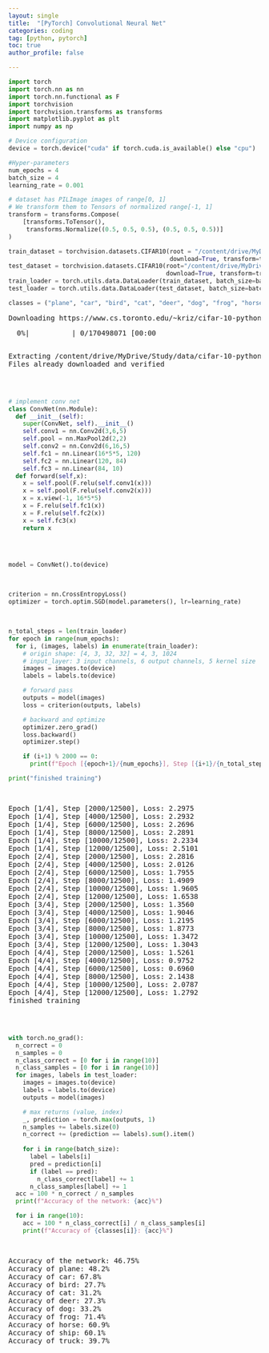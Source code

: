 ```yaml
---
layout: single
title:  "[PyTorch] Convolutional Neural Net"
categories: coding
tag: [python, pytorch]
toc: true
author_profile: false

---
```


<head>
  <style>
    table.dataframe {
      white-space: normal;
      width: 100%;
      height: 240px;
      display: block;
      overflow: auto;
      font-family: Arial, sans-serif;
      font-size: 0.9rem;
      line-height: 20px;
      text-align: center;
      border: 0px !important;
    }

    table.dataframe th {
      text-align: center;
      font-weight: bold;
      padding: 8px;
    }

    table.dataframe td {
      text-align: center;
      padding: 8px;
    }

    table.dataframe tr:hover {
      background: #b8d1f3; 
    }

    .output_prompt {
      overflow: auto;
      font-size: 0.9rem;
      line-height: 1.45;
      border-radius: 0.3rem;
      -webkit-overflow-scrolling: touch;
      padding: 0.8rem;
      margin-top: 0;
      margin-bottom: 15px;
      font: 1rem Consolas, "Liberation Mono", Menlo, Courier, monospace;
      color: $code-text-color;
      border: solid 1px $border-color;
      border-radius: 0.3rem;
      word-break: normal;
      white-space: pre;
    }

  .dataframe tbody tr th:only-of-type {
      vertical-align: middle;
  }

  .dataframe tbody tr th {
      vertical-align: top;
  }

  .dataframe thead th {
      text-align: center !important;
      padding: 8px;
  }

  .page__content p {
      margin: 0 0 0px !important;
  }

  .page__content p > strong {
    font-size: 0.8rem !important;
  }

  </style>
</head>



```python
import torch
import torch.nn as nn
import torch.nn.functional as F
import torchvision
import torchvision.transforms as transforms
import matplotlib.pyplot as plt
import numpy as np
```


```python
# Device configuration
device = torch.device("cuda" if torch.cuda.is_available() else "cpu")
```


```python
#Hyper-parameters
num_epochs = 4
batch_size = 4
learning_rate = 0.001
```


```python
# dataset has PILImage images of range[0, 1]
# We transform them to Tensors of normalized range[-1, 1]
transform = transforms.Compose(
    [transforms.ToTensor(),
     transforms.Normalize((0.5, 0.5, 0.5), (0.5, 0.5, 0.5))]
)

train_dataset = torchvision.datasets.CIFAR10(root = "/content/drive/MyDrive/Study/data", train=True,
                                             download=True, transform=transform)
test_dataset = torchvision.datasets.CIFAR10(root="/content/drive/MyDrive/Study/data", train=False,
                                            download=True, transform=transform)
train_loader = torch.utils.data.DataLoader(train_dataset, batch_size=batch_size, shuffle=True)
test_loader = torch.utils.data.DataLoader(test_dataset, batch_size=batch_size, shuffle=False)

classes = ("plane", "car", "bird", "cat", "deer", "dog", "frog", "horse", "ship", "truck")
```

<pre>
Downloading https://www.cs.toronto.edu/~kriz/cifar-10-python.tar.gz to /content/drive/MyDrive/Study/data/cifar-10-python.tar.gz
</pre>
<pre>
  0%|          | 0/170498071 [00:00<?, ?it/s]
</pre>
<pre>
Extracting /content/drive/MyDrive/Study/data/cifar-10-python.tar.gz to /content/drive/MyDrive/Study/data
Files already downloaded and verified
</pre>

```python
# implement conv net
class ConvNet(nn.Module):
  def __init__(self):
    super(ConvNet, self).__init__()
    self.conv1 = nn.Conv2d(3,6,5)
    self.pool = nn.MaxPool2d(2,2)
    self.conv2 = nn.Conv2d(6,16,5)
    self.fc1 = nn.Linear(16*5*5, 120)
    self.fc2 = nn.Linear(120, 84)
    self.fc3 = nn.Linear(84, 10)
  def forward(self,x):
    x = self.pool(F.relu(self.conv1(x)))
    x = self.pool(F.relu(self.conv2(x)))
    x = x.view(-1, 16*5*5)
    x = F.relu(self.fc1(x))
    x = F.relu(self.fc2(x))
    x = self.fc3(x)
    return x
    
```


```python
model = ConvNet().to(device)
```


```python
criterion = nn.CrossEntropyLoss()
optimizer = torch.optim.SGD(model.parameters(), lr=learning_rate)
```


```python
n_total_steps = len(train_loader)
for epoch in range(num_epochs):
  for i, (images, labels) in enumerate(train_loader):
    # origin shape: [4, 3, 32, 32] = 4, 3, 1024
    # input_layer: 3 input channels, 6 output channels, 5 kernel size
    images = images.to(device)
    labels = labels.to(device)

    # forward pass
    outputs = model(images)
    loss = criterion(outputs, labels)

    # backward and optimize
    optimizer.zero_grad()
    loss.backward()
    optimizer.step()

    if (i+1) % 2000 == 0:
      print(f"Epoch [{epoch+1}/{num_epochs}], Step [{i+1}/{n_total_steps}], Loss: {loss.item():.4f} ")

print("finished training")
```

<pre>
Epoch [1/4], Step [2000/12500], Loss: 2.2975 
Epoch [1/4], Step [4000/12500], Loss: 2.2932 
Epoch [1/4], Step [6000/12500], Loss: 2.2696 
Epoch [1/4], Step [8000/12500], Loss: 2.2891 
Epoch [1/4], Step [10000/12500], Loss: 2.2334 
Epoch [1/4], Step [12000/12500], Loss: 2.5101 
Epoch [2/4], Step [2000/12500], Loss: 2.2816 
Epoch [2/4], Step [4000/12500], Loss: 2.0126 
Epoch [2/4], Step [6000/12500], Loss: 1.7955 
Epoch [2/4], Step [8000/12500], Loss: 1.4909 
Epoch [2/4], Step [10000/12500], Loss: 1.9605 
Epoch [2/4], Step [12000/12500], Loss: 1.6538 
Epoch [3/4], Step [2000/12500], Loss: 1.3560 
Epoch [3/4], Step [4000/12500], Loss: 1.9046 
Epoch [3/4], Step [6000/12500], Loss: 1.2195 
Epoch [3/4], Step [8000/12500], Loss: 1.8773 
Epoch [3/4], Step [10000/12500], Loss: 1.3472 
Epoch [3/4], Step [12000/12500], Loss: 1.3043 
Epoch [4/4], Step [2000/12500], Loss: 1.5261 
Epoch [4/4], Step [4000/12500], Loss: 0.9752 
Epoch [4/4], Step [6000/12500], Loss: 0.6960 
Epoch [4/4], Step [8000/12500], Loss: 2.1438 
Epoch [4/4], Step [10000/12500], Loss: 2.0787 
Epoch [4/4], Step [12000/12500], Loss: 1.2792 
finished training
</pre>

```python
with torch.no_grad():
  n_correct = 0
  n_samples = 0
  n_class_correct = [0 for i in range(10)]
  n_class_samples = [0 for i in range(10)]
  for images, labels in test_loader:
    images = images.to(device)
    labels = labels.to(device)
    outputs = model(images)

    # max returns (value, index)
    _, prediction = torch.max(outputs, 1)
    n_samples += labels.size(0)
    n_correct += (prediction == labels).sum().item()
    
    for i in range(batch_size):
      label = labels[i]
      pred = prediction[i]
      if (label == pred):
        n_class_correct[label] += 1
      n_class_samples[label] += 1
  acc = 100 * n_correct / n_samples
  print(f"Accuracy of the network: {acc}%")

  for i in range(10):
    acc = 100 * n_class_correct[i] / n_class_samples[i]
    print(f"Accuracy of {classes[i]}: {acc}%")
```

<pre>
Accuracy of the network: 46.75%
Accuracy of plane: 48.2%
Accuracy of car: 67.8%
Accuracy of bird: 27.7%
Accuracy of cat: 31.2%
Accuracy of deer: 27.3%
Accuracy of dog: 33.2%
Accuracy of frog: 71.4%
Accuracy of horse: 60.9%
Accuracy of ship: 60.1%
Accuracy of truck: 39.7%
</pre>

```python

```


```python

```


```python

```


```python

```
